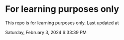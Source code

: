 # For learning purposes only
This repo is for learning purposes only.
Last updated at

Saturday, February 3, 2024 6:33:39 PM

